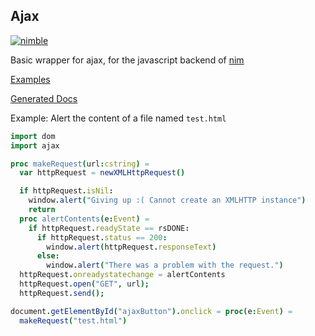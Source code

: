 Ajax
----
[![nimble](https://raw.githubusercontent.com/yglukhov/nimble-tag/master/nimble_js.png)](#)

Basic wrapper for ajax, for the javascript backend of [nim](https://nim-lang.org)
  
[Examples](http://stisa.space/ajax)  

[Generated Docs](http://stisa.space/ajax/ajax.html)

Example: Alert the content of a file named `test.html`
```nim
import dom
import ajax

proc makeRequest(url:cstring) =
  var httpRequest = newXMLHttpRequest()

  if httpRequest.isNil:
    window.alert("Giving up :( Cannot create an XMLHTTP instance")
    return
  proc alertContents(e:Event) =
    if httpRequest.readyState == rsDONE:
      if httpRequest.status == 200:
        window.alert(httpRequest.responseText)
      else:
        window.alert("There was a problem with the request.")
  httpRequest.onreadystatechange = alertContents
  httpRequest.open("GET", url);
  httpRequest.send();

document.getElementById("ajaxButton").onclick = proc(e:Event) =
  makeRequest("test.html")
```

